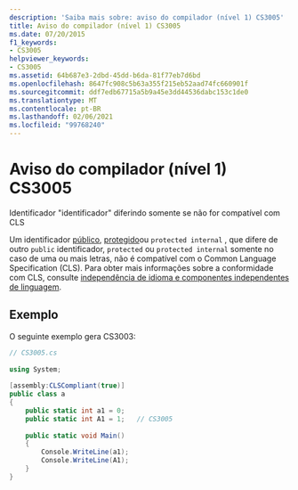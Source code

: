 ```yaml
---
description: 'Saiba mais sobre: aviso do compilador (nível 1) CS3005'
title: Aviso do compilador (nível 1) CS3005
ms.date: 07/20/2015
f1_keywords:
- CS3005
helpviewer_keywords:
- CS3005
ms.assetid: 64b687e3-2dbd-45dd-b6da-81f77eb7d6bd
ms.openlocfilehash: 8647fc908c5b63a355f215eb52aad74fc660901f
ms.sourcegitcommit: ddf7edb67715a5b9a45e3dd44536dabc153c1de0
ms.translationtype: MT
ms.contentlocale: pt-BR
ms.lasthandoff: 02/06/2021
ms.locfileid: "99768240"
---
```

# <a name="compiler-warning-level-1-cs3005"></a>Aviso do compilador (nível 1) CS3005

Identificador "identificador" diferindo somente se não for compatível com CLS  
  
 Um identificador [público](../language-reference/keywords/public.md), [protegido](../language-reference/keywords/protected.md)ou `protected internal` , que difere de outro `public` identificador, `protected` ou `protected internal` somente no caso de uma ou mais letras, não é compatível com o Common Language Specification (CLS). Para obter mais informações sobre a conformidade com CLS, consulte [independência de idioma e componentes independentes de linguagem](../../standard/language-independence.md).
  
## <a name="example"></a>Exemplo  

 O seguinte exemplo gera CS3003:  
  
```csharp  
// CS3005.cs  
  
using System;  
  
[assembly:CLSCompliant(true)]  
public class a  
{  
    public static int a1 = 0;  
    public static int A1 = 1;   // CS3005  
  
    public static void Main()  
    {  
        Console.WriteLine(a1);  
        Console.WriteLine(A1);  
    }  
}  
```
